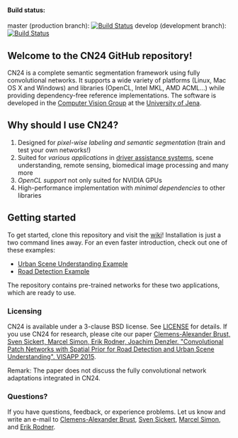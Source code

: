 #### Build status:
master (production branch): [![Build Status](https://travis-ci.org/cvjena/cn24.svg?branch=master)](https://travis-ci.org/cvjena/cn24)
develop (development branch): [![Build Status](https://travis-ci.org/cvjena/cn24.svg?branch=develop)](https://travis-ci.org/cvjena/cn24)

## Welcome to the CN24 GitHub repository!

CN24 is a complete semantic segmentation framework using fully convolutional networks. It supports a wide variety of
platforms (Linux, Mac OS X and Windows) and libraries (OpenCL, Intel MKL, AMD ACML...) while providing dependency-free
reference implementations. The software is developed in the [Computer Vision Group](http://www.inf-cv.uni-jena.de) at the [University of Jena](http://www.uni-jena.de).

## Why should I use CN24?
1. Designed for *pixel-wise labeling and semantic segmentation* (train and test your own networks!)
2. Suited for *various applications* in [driver assistance systems](http://hera.inf-cv.uni-jena.de:6680/pdf/Brust15:CPN.pdf), scene understanding, remote sensing, biomedical image processing and many more
3. *OpenCL support* not only suited for NVIDIA GPUs
4. High-performance implementation with *minimal dependencies* to other libraries

## Getting started
To get started, clone this repository and visit the [wiki](https://github.com/cvjena/cn24/wiki)! Installation is just a two command lines away. For an even faster introduction, check out one of these examples:

* [Urban Scene Understanding Example](https://github.com/cvjena/cn24/wiki/Urban-Scene-Understanding-Example)
* [Road Detection Example](https://github.com/cvjena/cn24/wiki/Road-Detection-Example)

The repository contains pre-trained networks for these two applications, which are ready to use.

### Licensing
CN24 is available under a 3-clause BSD license. See [LICENSE](LICENSE) for details.
If you use CN24 for research, please cite our paper
[Clemens-Alexander Brust, Sven Sickert, Marcel Simon, Erik Rodner, Joachim Denzler. "Convolutional Patch Networks with Spatial Prior for Road Detection and Urban Scene Understanding". VISAPP 2015](http://hera.inf-cv.uni-jena.de:6680/pdf/Brust15:CPN.pdf).

Remark: The paper does not discuss the fully convolutional network adaptations integrated in CN24.

### Questions?
If you have questions, feedback, or experience problems. Let us know and write an e-mail to 
[Clemens-Alexander Brust](http://github.com/clrokr), [Sven Sickert](http://www.inf-cv.uni-jena.de/sickert), [Marcel Simon](http://www.inf-cv.uni-jena.de/simon), and [Erik Rodner](http://www.erodner.de).
